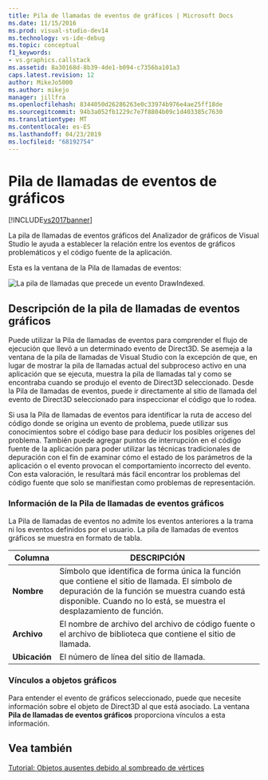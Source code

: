 ```yaml
---
title: Pila de llamadas de eventos de gráficos | Microsoft Docs
ms.date: 11/15/2016
ms.prod: visual-studio-dev14
ms.technology: vs-ide-debug
ms.topic: conceptual
f1_keywords:
- vs.graphics.callstack
ms.assetid: 8a30168d-8b39-4de1-b094-c7356ba101a3
caps.latest.revision: 12
author: MikeJo5000
ms.author: mikejo
manager: jillfra
ms.openlocfilehash: 8344050d26286263e0c33974b976e4ae25ff18de
ms.sourcegitcommit: 94b3a052fb1229c7e7f8804b09c1d403385c7630
ms.translationtype: MT
ms.contentlocale: es-ES
ms.lasthandoff: 04/23/2019
ms.locfileid: "68192754"
---
```

# <a name="graphics-event-call-stack"></a>Pila de llamadas de eventos de gráficos
[!INCLUDE[vs2017banner](../includes/vs2017banner.md)]

La pila de llamadas de eventos gráficos del Analizador de gráficos de Visual Studio le ayuda a establecer la relación entre los eventos de gráficos problemáticos y el código fuente de la aplicación.  
  
 Esta es la ventana de la Pila de llamadas de eventos:  
  
 ![La pila de llamadas que precede un evento DrawIndexed. ](../debugger/media/gfx-diag-demo-graphics-event-call-stack-orientation.png "gfx_diag_demo_graphics_event_call_stack_orientation")  
  
## <a name="understanding-the-graphics-event-call-stack"></a>Descripción de la pila de llamadas de eventos gráficos  
 Puede utilizar la Pila de llamadas de eventos para comprender el flujo de ejecución que llevó a un determinado evento de Direct3D. Se asemeja a la ventana de la pila de llamadas de Visual Studio con la excepción de que, en lugar de mostrar la pila de llamadas actual del subproceso activo en una aplicación que se ejecuta, muestra la pila de llamadas tal y como se encontraba cuando se produjo el evento de Direct3D seleccionado. Desde la Pila de llamadas de eventos, puede ir directamente al sitio de llamada del evento de Direct3D seleccionado para inspeccionar el código que lo rodea.  
  
 Si usa la Pila de llamadas de eventos para identificar la ruta de acceso del código donde se origina un evento de problema, puede utilizar sus conocimientos sobre el código base para deducir los posibles orígenes del problema. También puede agregar puntos de interrupción en el código fuente de la aplicación para poder utilizar las técnicas tradicionales de depuración con el fin de examinar cómo el estado de los parámetros de la aplicación o el evento provocan el comportamiento incorrecto del evento. Con esta valoración, le resultará más fácil encontrar los problemas del código fuente que solo se manifiestan como problemas de representación.  
  
### <a name="graphics-event-call-stack-information"></a>Información de la Pila de llamadas de eventos gráficos  
 La Pila de llamadas de eventos no admite los eventos anteriores a la trama ni los eventos definidos por el usuario. La pila de llamadas de eventos gráficos se muestra en formato de tabla.  
  
|Columna|DESCRIPCIÓN|  
|------------|-----------------|  
|**Nombre**|Símbolo que identifica de forma única la función que contiene el sitio de llamada. El símbolo de depuración de la función se muestra cuando está disponible. Cuando no lo está, se muestra el desplazamiento de función.|  
|**Archivo**|El nombre de archivo del archivo de código fuente o el archivo de biblioteca que contiene el sitio de llamada.|  
|**Ubicación**|El número de línea del sitio de llamada.|  
  
### <a name="links-to-graphics-objects"></a>Vínculos a objetos gráficos  
 Para entender el evento de gráficos seleccionado, puede que necesite información sobre el objeto de Direct3D al que está asociado. La ventana **Pila de llamadas de eventos gráficos** proporciona vínculos a esta información.  
  
## <a name="see-also"></a>Vea también  
 [Tutorial: Objetos ausentes debido al sombreado de vértices](../debugger/walkthrough-missing-objects-due-to-vertex-shading.md)
